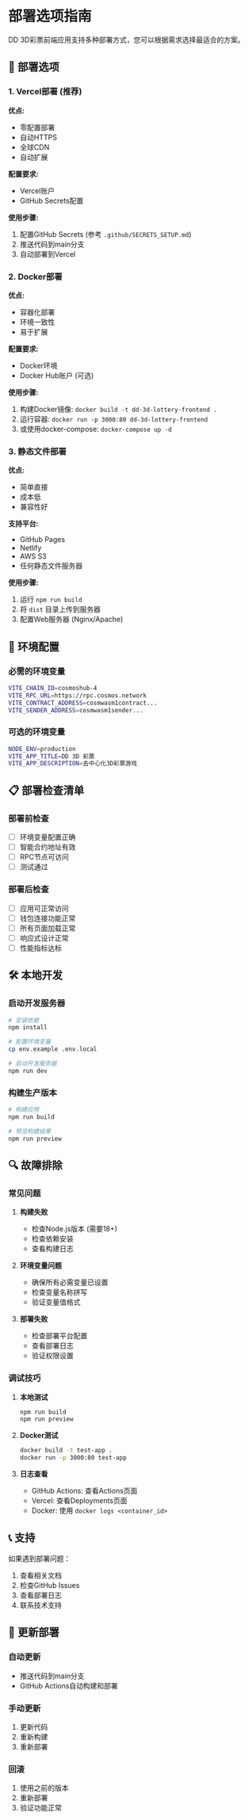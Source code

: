 # 部署选项指南

DD 3D彩票前端应用支持多种部署方式，您可以根据需求选择最适合的方案。

## 🚀 部署选项

### 1. Vercel部署 (推荐)

**优点:**
- 零配置部署
- 自动HTTPS
- 全球CDN
- 自动扩展

**配置要求:**
- Vercel账户
- GitHub Secrets配置

**使用步骤:**
1. 配置GitHub Secrets (参考 `.github/SECRETS_SETUP.md`)
2. 推送代码到main分支
3. 自动部署到Vercel

### 2. Docker部署

**优点:**
- 容器化部署
- 环境一致性
- 易于扩展

**配置要求:**
- Docker环境
- Docker Hub账户 (可选)

**使用步骤:**
1. 构建Docker镜像: `docker build -t dd-3d-lottery-frontend .`
2. 运行容器: `docker run -p 3000:80 dd-3d-lottery-frontend`
3. 或使用docker-compose: `docker-compose up -d`

### 3. 静态文件部署

**优点:**
- 简单直接
- 成本低
- 兼容性好

**支持平台:**
- GitHub Pages
- Netlify
- AWS S3
- 任何静态文件服务器

**使用步骤:**
1. 运行 `npm run build`
2. 将 `dist` 目录上传到服务器
3. 配置Web服务器 (Nginx/Apache)

## 🔧 环境配置

### 必需的环境变量

```bash
VITE_CHAIN_ID=cosmoshub-4
VITE_RPC_URL=https://rpc.cosmos.network
VITE_CONTRACT_ADDRESS=cosmwasm1contract...
VITE_SENDER_ADDRESS=cosmwasm1sender...
```

### 可选的环境变量

```bash
NODE_ENV=production
VITE_APP_TITLE=DD 3D 彩票
VITE_APP_DESCRIPTION=去中心化3D彩票游戏
```

## 📋 部署检查清单

### 部署前检查
- [ ] 环境变量配置正确
- [ ] 智能合约地址有效
- [ ] RPC节点可访问
- [ ] 测试通过

### 部署后检查
- [ ] 应用可正常访问
- [ ] 钱包连接功能正常
- [ ] 所有页面加载正常
- [ ] 响应式设计正常
- [ ] 性能指标达标

## 🛠️ 本地开发

### 启动开发服务器

```bash
# 安装依赖
npm install

# 配置环境变量
cp env.example .env.local

# 启动开发服务器
npm run dev
```

### 构建生产版本

```bash
# 构建应用
npm run build

# 预览构建结果
npm run preview
```

## 🔍 故障排除

### 常见问题

1. **构建失败**
   - 检查Node.js版本 (需要18+)
   - 检查依赖安装
   - 查看构建日志

2. **环境变量问题**
   - 确保所有必需变量已设置
   - 检查变量名称拼写
   - 验证变量值格式

3. **部署失败**
   - 检查部署平台配置
   - 查看部署日志
   - 验证权限设置

### 调试技巧

1. **本地测试**
   ```bash
   npm run build
   npm run preview
   ```

2. **Docker测试**
   ```bash
   docker build -t test-app .
   docker run -p 3000:80 test-app
   ```

3. **日志查看**
   - GitHub Actions: 查看Actions页面
   - Vercel: 查看Deployments页面
   - Docker: 使用 `docker logs <container_id>`

## 📞 支持

如果遇到部署问题：

1. 查看相关文档
2. 检查GitHub Issues
3. 查看部署日志
4. 联系技术支持

## 🔄 更新部署

### 自动更新
- 推送代码到main分支
- GitHub Actions自动构建和部署

### 手动更新
1. 更新代码
2. 重新构建
3. 重新部署

### 回滚
1. 使用之前的版本
2. 重新部署
3. 验证功能正常
